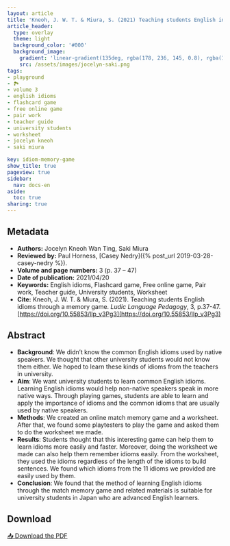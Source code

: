 ```yaml
---
layout: article
title: 'Kneoh, J. W. T. & Miura, S. (2021) Teaching students English idioms through a memory game'
article_header:
  type: overlay
  theme: light
  background_color: '#000'
  background_image:
    gradient: 'linear-gradient(135deg, rgba(178, 236, 145, 0.8), rgba(147, 81, 182, 0.8))'
    src: /assets/images/jocelyn-saki.png
tags:
- playground
- 🏞
- volume 3
- english idioms
- flashcard game
- free online game
- pair work
- teacher guide
- university students
- worksheet
- jocelyn kneoh
- saki miura

key: idiom-memory-game
show_title: true
pageview: true
sidebar:
  nav: docs-en
aside:
  toc: true
sharing: true
---
```


<meta name="citation_title" content="Teaching students English idioms through a memory Game">
<meta name="citation_author" content="Kneoh, Jocelyn Wan Ting">
<meta name="citation_author" content="Miura, Saki">
<meta name="citation_publication_date" content="2021/04/20">
<meta name="citation_journal_title" content="Ludic Language Pedagogy">
<meta name="citation_volume" content="3">
<meta name="citation_firstpage" content="37">
<meta name="citation_lastpage" content="47">
<meta name="citation_pdf_url" content="http://www.llpjournal.org/assets/publication-pdfs/2021-jocelyn-saki-learn-idioms-with-memory-game.pdf">


<!--more-->

## Metadata

- **Authors:** Jocelyn Kneoh Wan Ting, Saki Miura
- **Reviewed by:** Paul Horness, [Casey Nedry]({% post_url 2019-03-28-casey-nedry %}).
- **Volume and page numbers:** 3 (p. 37 – 47)
- **Date of publication:** 2021/04/20
- **Keywords:** English idioms, Flashcard game, Free online game, Pair work, Teacher guide, University students, Worksheet
- **Cite:** Kneoh, J. W. T. & Miura, S. (2021). Teaching students English idioms through a memory game. *Ludic Language Pedagogy*, 3, p.37-47. [https://doi.org/10.55853/llp_v3Pg3](https://doi.org/10.55853/llp_v3Pg3)

## Abstract

- **Background**: We didn’t know the common English idioms used by native speakers. We thought that other university students would not know them either. We hoped to learn these kinds of idioms from the teachers in university.
- **Aim**: We want university students to learn common English idioms. Learning English idioms would help non-native speakers speak in more native ways. Through playing games, students are able to learn and apply the importance of idioms and the common idioms that are usually used by native speakers.
- **Methods**: We created an online match memory game and a worksheet. After that, we found some playtesters to play the game and asked them to do the worksheet we made.
- **Results**: Students thought that this interesting game can help them to learn idioms more easily and faster. Moreover, doing the worksheet we made can also help them remember idioms easily. From the worksheet, they used the idioms regardless of the length of the idioms to build sentences. We found which idioms from the 11 idioms we provided are easily used by them.
- **Conclusion**: We found that the method of learning English idioms through the match memory game and related materials is suitable for university students in Japan who are advanced English learners.

## Download

<a class="button button--action button--rounded button--lg" href="/assets/publication-pdfs/2021-jocelyn-saki-learn-idioms-with-memory-game.pdf"><i class="fas fa-file-download"></i> 📥 Download the PDF </a>
